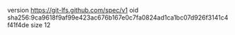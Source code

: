 version https://git-lfs.github.com/spec/v1
oid sha256:9ca9618f9af99e423ac676b167e0c7fa0824ad1ca1bc07d926f3141c4f41f4de
size 12
